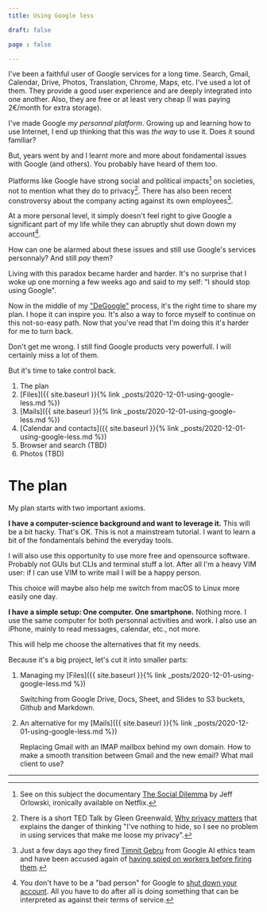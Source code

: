 ```yaml
---
title: Using Google less

draft: false

page : false

---
```

I've been a faithful user of Google services for a long time. Search, Gmail,
Calendar, Drive, Photos, Translation, Chrome, Maps, etc. I've used a lot of
them. They provide a good user experience and are deeply integrated into one
another. Also, they are free or at least very cheap (I was paying 2€/month for
extra storage).

I've made Google *my personnal platform*. Growing up and learning how to use
Internet, I end up thinking that this was *the way* to use it. Does it sound
familiar?

But, years went by and I learnt more and more about fondamental issues with
Google (and others). You probably have heard of them too.

Platforms like Google have strong social and political impacts[^1] on
societies, not to mention what they do to privacy[^2]. There has also been
recent constroversy about the company acting against its own employees[^3].

At a more personal level, it simply doesn't feel right to give Google a
significant part of my life while they can abruptly shut down down my
account[^4].

How can one be alarmed about these issues and still use Google's services
personnaly? And still *pay* them?

Living with this paradox became harder and harder. It's no surprise that I woke
up one morning a few weeks ago and said to my self: "I should stop using
Google".

Now in the middle of my ["DeGoogle"](https://www.reddit.com/r/degoogle) process,
it's the right time to share my plan. I hope it can inspire you. It's also a way
to force myself to continue on this not-so-easy path. Now that you've read that
I'm doing this it's harder for me to turn back.

Don't get me wrong. I still find Google products very powerfull. I will
certainly miss a lot of them.

But it's time to take control back.

<div class="guide-chapters" >
<ol>
<li>The plan</li>
<li markdown="1">
[Files]({{ site.baseurl }}{% link _posts/2020-12-01-using-google-less.md %})
</li>
<li markdown="1">
[Mails]({{ site.baseurl }}{% link _posts/2020-12-01-using-google-less.md %}) 
</li>
<li markdown="1">
[Calendar and contacts]({{ site.baseurl }}{% link _posts/2020-12-01-using-google-less.md %}) 
</li>
<li class="tbd">Browser and search (TBD)</li>
<li class="tbd">Photos (TBD)</li>
</ol>
</div>

# The plan 

My plan starts with two important axioms.

**I have a computer-science background and want to leverage it.** This will be a
bit hacky. That's OK. This is not a mainstream tutorial. I want to learn a bit
of the fondamentals behind the everyday tools.

I will also use this opportunity to use more free and opensource software.
Probably not GUIs but CLIs and terminal stuff a lot. After all I'm a heavy
VIM user: if I can use VIM to write mail I will be a happy person.

This choice will maybe also help me switch from macOS to Linux more easily one
day.

**I have a simple setup: One computer. One smartphone.** Nothing more. I use the
same computer for both personnal activities and work. I also use an iPhone,
mainly to read messages, calendar, etc., not more.

This will help me choose the alternatives that fit my needs.

Because it's a big project, let's cut it into smaller parts:

1. Managing my [Files]({{ site.baseurl }}{% link _posts/2020-12-01-using-google-less.md %})

    Switching from Google Drive, Docs, Sheet, and Slides to S3 buckets, Github
    and Markdown.

2. An alternative for my [Mails]({{ site.baseurl }}{% link _posts/2020-12-01-using-google-less.md %}) 

    Replacing Gmail with an IMAP mailbox behind my own domain. How to make a
    smooth transition between Gmail and the new email?  What mail client to use?

---

[^1]: See on this subject the documentary
    [The Social Dilemma](https://en.wikipedia.org/wiki/The_Social_Dilemma) by
    Jeff Orlowski, ironically available on Netflix.

[^2]: There is a short TED Talk by Gleen Greenwald,
    [Why privacy matters](https://www.ted.com/talks/glenn_greenwald_why_privacy_matters)
    that explains the danger of thinking "I've nothing to hide, so I see no
    problem in using services that make me loose my privacy".

[^3]: Just a few days ago they fired [Timnit Gebru](https://www.theverge.com/2020/12/5/22155985/paper-timnit-gebru-fired-google-large-language-models-search-ai)
    from Google AI ethics team and have been accused again of [having spied on
    workers before firing them](https://www.theverge.com/2020/12/2/22047383/google-spied-workers-before-firing-labor-complaint).

[^4]: You don't have to be a "bad person" for Google to
    [shut down your account](https://www.reddit.com/r/google/comments/6sqgip/google_shuts_down_my_account_after_10_years_of).
    All you have to do after all is doing something that can be interpreted as
    against their terms of service.
